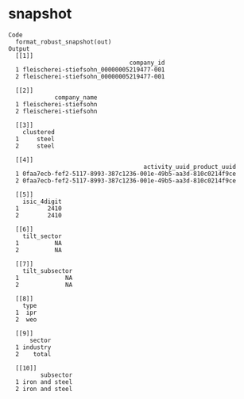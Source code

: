 # snapshot

    Code
      format_robust_snapshot(out)
    Output
      [[1]]
                                      company_id
      1 fleischerei-stiefsohn_00000005219477-001
      2 fleischerei-stiefsohn_00000005219477-001
      
      [[2]]
                 company_name
      1 fleischerei-stiefsohn
      2 fleischerei-stiefsohn
      
      [[3]]
        clustered
      1     steel
      2     steel
      
      [[4]]
                                          activity_uuid_product_uuid
      1 0faa7ecb-fef2-5117-8993-387c1236-001e-49b5-aa3d-810c0214f9ce
      2 0faa7ecb-fef2-5117-8993-387c1236-001e-49b5-aa3d-810c0214f9ce
      
      [[5]]
        isic_4digit
      1        2410
      2        2410
      
      [[6]]
        tilt_sector
      1          NA
      2          NA
      
      [[7]]
        tilt_subsector
      1             NA
      2             NA
      
      [[8]]
        type
      1  ipr
      2  weo
      
      [[9]]
          sector
      1 industry
      2    total
      
      [[10]]
             subsector
      1 iron and steel
      2 iron and steel
      

